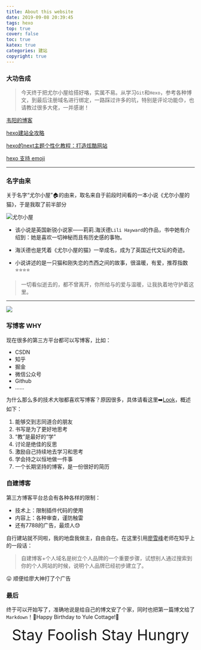 ```yaml
---
title: About this website
date: 2019-09-08 20:39:45
tags: hexo 
top: true
cover: false
toc: true
katex: true
categories: 建站
copyright: true
---
```


### 大功告成

> 今天终于把尤尔小屋给搭好咯，实属不易​​。从学习`Git`和`Hexo`，参考各种博文，到最后注册域名进行绑定，一路踩过许多的坑，特别是评论功能:sweat:，也请教过很多大佬，一并感谢！

[韦阳的博客](https://zhuanlan.zhihu.com/p/35668237)

[hexo建站全攻略](https://zhuanlan.zhihu.com/p/56614977)

[hexo的next主题个性化教程：打造炫酷网站](https://blog.csdn.net/qq_33699981/article/details/72716951)

[hexo 支持 emoji](https://chaxiaoniu.oschina.io/2017/07/10/HexoAddEmoji/)

<!-- MORE -->



----

###  名字由来

关于名字“尤尔小屋”:house:的由来，取名来自于前段时间看的一本小说《尤尔小屋的猫》，于是我取了前半部分

![尤尔小屋](https://s2.ax1x.com/2019/09/08/nG389f.jpg)



- 该小说是英国新锐小说家——莉莉.海沃德`Lili Hayward`的作品，书中她有介绍到：她是喜欢一切神秘而且有历史感的事物。

- 海沃德也是凭着《尤尔小屋的猫》一举成名，成为了英国近代文坛的奇迹。

- 小说讲述的是一只猫和刚失恋的杰西之间的故事，很温暖，有爱，推荐指数:star::star::star::star:

  

> 一切看似逝去的，都不曾离开，你所给与的爱与温暖，让我执着地守护着这里。

---

![](https://s2.ax1x.com/2019/09/08/nG3G38.jpg)



### 写博客   WHY

现在很多的第三方平台都可以写博客，比如：

- CSDN
- 知乎
- 掘金
- 微信公众号
- Github
- ......

为什么那么多的技术大咖都喜欢写博客？原因很多，具体请看这里:arrow_right:[Look](http://mindhacks.cn/2009/02/15/why-you-should-start-blogging-now/)，概述如下：

1. 能够交到志同道合的朋友
2. 书写是为了更好地思考
3. “教”是最好的“学”
4. 讨论是绝佳的反思
5. 激励自己持续地去学习和思考
6. 学会持之以恒地做一件事
7. 一个长期坚持的博客，是一份很好的简历



### 自建博客

第三方博客平台总会有各种各样的限制：

- 技术上：限制插件代码的使用
- 内容上：各种审查，谨防触雷
- 还有7788的广告，最烦人:sweat:



自行建站就不同啦，我的地盘我做主，自由自在。在这里引用[廖雪峰](https://www.liaoxuefeng.com/wiki/1016959663602400)老师在知乎上的一段话：

> 自建博客+个人域名是树立个人品牌的一个重要步骤，试想别人通过搜索到你的个人网站的时候，说明个人品牌已经初步建立了。

:stuck_out_tongue: 顺便给廖大神打了个广告



### 最后

终于可以开始写了，准确地说是给自己的博文安了个家，同时也把第一篇博文给了`Markdown`！:blue_heart:Happy Birthday to Yule Cottage!:cake:

<CENTER><span style='font-size:2.5rem'>Stay Foolish Stay Hungry</span></CENTER>